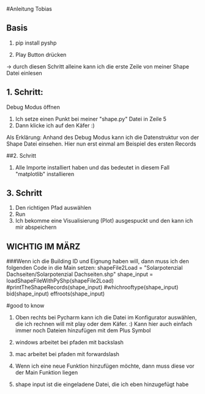 #Anleitung Tobias 

## Basis

1. pip install pyshp

2. Play Button drücken 

-> durch diesen Schritt alleine kann ich die erste Zeile von meiner Shape Datei einlesen 

## 1. Schritt: 

Debug Modus öffnen 

1. Ich setze einen Punkt bei meiner "shape.py" Datei in Zeile 5 
2. Dann klicke ich auf den Käfer :) 

Als Erklärung: Anhand des Debug Modus kann ich die Datenstruktur von der Shape Datei einsehen. Hier nun erst einmal am Beispiel des ersten Records


##2. Schritt 
1. Alle Importe installiert haben und das bedeutet in diesem Fall "matplotlib" installieren 

## 3. Schritt
1. Den richtigen Pfad auswählen 
2. Run 
3. Ich bekomme eine Visualisierung (Plot) ausgespuckt und den kann ich mir abspeichern 


## WICHTIG IM MÄRZ
###Wenn ich die Building ID und Eignung haben will, dann muss ich den folgenden Code in die Main setzen:
shapeFile2Load = "Solarpotenzial Dachseiten/Solarpotenzial Dachseiten.shp"
    shape_input = loadShapeFileWithPyShp(shapeFile2Load)
    #printTheShapeRecords(shape_input)
    #whichrooftype(shape_input)
    bid(shape_input)
    effroots(shape_input)

#good to know

1. Oben rechts bei Pycharm kann ich die Datei im Konfigurator auswählen, die ich rechnen will mit play oder dem Käfer. :) Kann hier auch einfach immer noch Dateien hinzufügen mit dem Plus Symbol 

2. windows arbeitet bei pfaden mit backslash

3. mac arbeitet bei pfaden mit forwardslash
4. Wenn ich eine neue Funktion hinzufügen möchte, dann muss diese vor der Main Funktion liegen
5. shape input ist die eingeladene Datei, die ich eben hinzugefügt habe